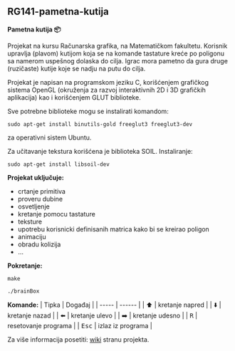 ## RG141-pametna-kutija

**Pametna kutija :package:**

Projekat na kursu Računarska grafika, na Matematičkom fakultetu. 
Korisnik upravlja (plavom) kutijom koja se na komande tastature kreće po poligonu sa namerom uspešnog dolaska do cilja. Igrac mora pametno da gura druge (ruzičaste) kutije koje se nadju na putu do cilja.

Projekat je napisan na programskom jeziku C, korišćenjem grafičkog sistema OpenGL (okruženja za razvoj interaktivnih 2D i 3D grafičkih aplikacija) kao i korišćenjem GLUT biblioteke.

Sve potrebne biblioteke mogu se instalirati komandom: 
```
sudo apt-get install binutils-gold freeglut3 freeglut3-dev
```
za operativni sistem Ubuntu.

Za učitavanje tekstura korišćena je biblioteka SOIL. Instaliranje:
```
sudo apt-get install libsoil-dev
```

**Projekat uključuje:** 
   - crtanje primitiva
   - proveru dubine
   - osvetljenje
   - kretanje pomocu tastature
   - teksture
   - upotrebu korisnicki definisanih matrica kako bi se kreirao poligon
   - animaciju
   - obradu kolizija
   - …

**Pokretanje:**
```
make
```
```
./brainBox
```


**Komande:**
   | Tipka | Događaj |
   | ----- | ------ |
   | :arrow_up: | kretanje napred |
   | :arrow_down: | kretanje nazad |
   | :arrow_left: | kretanje ulevo |
   | :arrow_right: | kretanje udesno |
   | <kbd>R</kbd> | resetovanje programa |
   | <kbd>Esc</kbd> | izlaz iz programa |


Za više informacija posetiti: [wiki](https://github.com/MATF-RG18/RG141-pametna-kutija/wiki) stranu projekta.